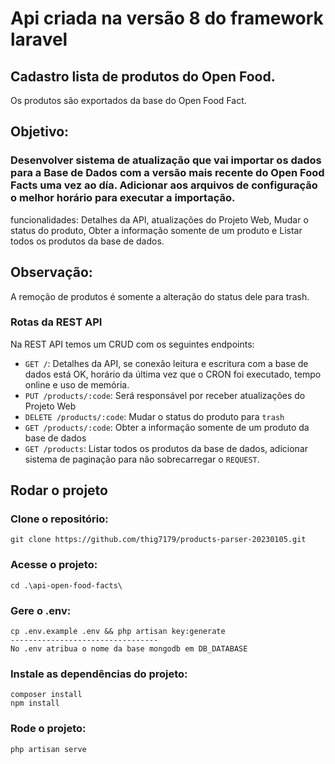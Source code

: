 # Api criada na versão 8 do framework laravel

## Cadastro lista de produtos do Open Food.

Os produtos são exportados da base do Open Food Fact.

## Objetivo:
### Desenvolver sistema de atualização que vai importar os dados para a Base de Dados com a versão mais recente do Open Food Facts uma vez ao día. Adicionar aos arquivos de configuração o melhor horário para executar a importação.

funcionalidades:
Detalhes da API, atualizações do Projeto Web, Mudar o status do produto, Obter a informação somente de um produto e Listar todos os produtos da base de dados.

## Observação:
A remoção de produtos é somente a alteração do status dele para trash.


### Rotas da REST API

Na REST API temos um CRUD com os seguintes endpoints:

 - `GET /`: Detalhes da API, se conexão leitura e escritura com a base de dados está OK, horário da última vez que o CRON foi executado, tempo online e uso de memória.
 - `PUT /products/:code`: Será responsável por receber atualizações do Projeto Web
 - `DELETE /products/:code`: Mudar o status do produto para `trash`
 - `GET /products/:code`: Obter a informação somente de um produto da base de dados
 - `GET /products`: Listar todos os produtos da base de dados, adicionar sistema de paginação para não sobrecarregar o `REQUEST`.

## Rodar o projeto

### Clone o repositório:
```
git clone https://github.com/thig7179/products-parser-20230105.git 
```

### Acesse o projeto:
```
cd .\api-open-food-facts\
```

### Gere o .env:
```
cp .env.example .env && php artisan key:generate
---------------------------------
No .env atribua o nome da base mongodb em DB_DATABASE
```

### Instale as dependências do projeto:
```
composer install
npm install
```

### Rode o projeto:
```
php artisan serve
```
